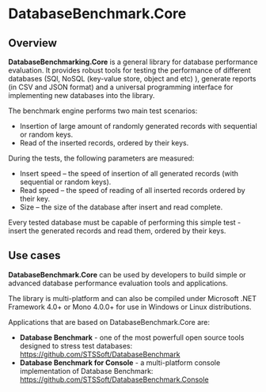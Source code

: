 # DatabaseBenchmark.Core

## Overview
**DatabaseBenchmarking.Core** is a general library for database performance evaluation. It provides robust tools for testing the performance of different databases (SQl, NoSQL (key-value store, object and etc) ),  generate reports (in CSV and JSON format) and a universal programming interface for implementing new databases into the library.

The benchmark engine performs two main test scenarios:

* Insertion of large amount of randomly generated records with sequential or random keys.
* Read of the inserted records, ordered by their keys.

During the tests, the following parameters are measured:

* Insert speed – the speed of insertion of all generated records (with sequential or random keys).
* Read speed – the speed of reading of all inserted records ordered by their key.
* Size – the size of the database after insert and read complete.

Every tested database must be capable of performing this simple test - insert the generated records and read them, ordered by their keys.

## Use cases
**DatabaseBenchmark.Core** can be used by developers to build simple or advanced database performance evaluation tools and applications.

The library is multi-platform and can also be compiled under Microsoft .NET Framework 4.0+ or Mono 4.0.0+ for use in Windows or Linux distributions.

Applications that are based on DatabaseBenchmark.Core are:

* **Database Benchmark** - one of the most powerfull open source tools designed to stress test databases: https://github.com/STSSoft/DatabaseBenchmark 
* **Database Benchmark for Console** - a multi-platform console implementation of Database Benchmark: https://github.com/STSSoft/DatabaseBenchmark.Console
